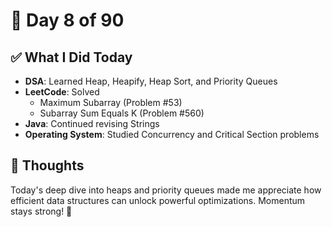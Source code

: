 # 📅 Day 8 of 90

## ✅ What I Did Today
- **DSA**: Learned Heap, Heapify, Heap Sort, and Priority Queues
- **LeetCode**: Solved  
   - Maximum Subarray (Problem #53)  
   - Subarray Sum Equals K (Problem #560)
- **Java**: Continued revising Strings
- **Operating System**: Studied Concurrency and Critical Section problems

## 💭 Thoughts
Today's deep dive into heaps and priority queues made me appreciate how efficient data structures can unlock powerful optimizations. Momentum stays strong! 💪
